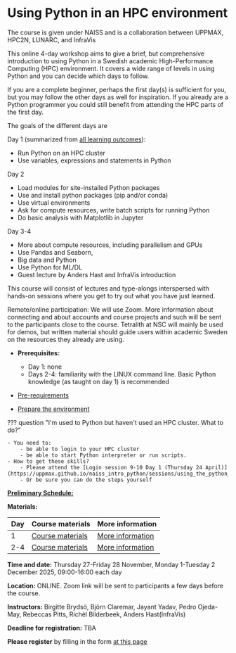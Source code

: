 # Using Python in an HPC environment

The course is given under NAISS and is a collaboration
between UPPMAX, HPC2N, LUNARC, and InfraVis

This online 4-day workshop aims to give a brief,
but comprehensive introduction to using Python in a Swedish
academic High-Performance Computing (HPC) environment.
It covers a wide range of levels in using Python
and you can decide which days to follow.

If you are a complete beginner, perhaps the first day(s) is sufficient for you,
but you may follow the other days as well for inspiration.
If you already are a Python programmer
you could still benefit from attending the HPC parts of the first day.

The goals of the different days are

Day 1 (summarized from [all learning outcomes](https://uppmax.github.io/naiss_intro_python/learning_outcomes/)):

- Run Python on an HPC cluster
- Use variables, expressions and statements in Python

Day 2

- Load modules for site-installed Python packages
- Use and install python packages (pip and/or conda)
- Use virtual environments
- Ask for compute resources, write batch scripts for running Python
- Do basic analysis with Matplotlib in Jupyter

Day 3-4

- More about compute resources, including parallelism and GPUs
- Use Pandas and Seaborn,
- Big data and Python
- Use Python for ML/DL
- Guest lecture by Anders Hast and InfraVis introduction

This course will consist of lectures and type-alongs
interspersed with hands-on sessions
where you get to try out what you have just learned.

Remote/online participation: We will use Zoom.
More information about connecting and about accounts and course projects
and such will be sent to the participants close to the course.
Tetralith at NSC will mainly be used for demos,
but written material should guide users within
academic Sweden on the resources they already are using.

- **Prerequisites:** 
  - Day 1: none
  - Days 2-4: familiarity with the LINUX command line. Basic Python knowledge (as taught on day 1) is recommended

- [Pre-requirements](https://uppmax.github.io/HPC-python/prereqs.html)
- [Prepare the environment](https://uppmax.github.io/HPC-python/preparations.html)

??? question "I'm used to Python but haven't used an HPC cluster. What to do?"

    - You need to:
        - be able to login to your HPC cluster
        - be able to start Python interpreter or run scripts.
    - How to get these skills?
        - Please attend the [Login session 9-10 Day 1 (Thursday 24 April)](https://uppmax.github.io/naiss_intro_python/sessions/using_the_python_interpreter/)
        - Or be sure you can do the steps yourself


[**Preliminary Schedule:**](https://uppmax.github.io/HPC-python/schedule.html)

**Materials:**

Day|Course materials                                                |More information
---|----------------------------------------------------------------|---------------------------------------------------------
1  |[Course materials](https://uppmax.github.io/naiss_intro_python) |[More information](https://uppmax.github.io/naiss_intro_python/faq/)
2-4|[Course materials](https://uppmax.github.io/HPC-python/)        |[More information](https://www.hpc2n.umu.se/events/courses/2024/fall/hpc-python)

**Time and date:** Thursday 27-Friday 28 November, Monday 1-Tuesday 2 December 2025, 09:00-16:00 each day

**Location:** ONLINE. Zoom link will be sent to participants a few days before the course.

**Instructors:** Birgitte Brydsö, Björn Claremar, Jayant Yadav, Pedro Ojeda-May, Rebeccas Pitts, Richèl Bilderbeek, Anders Hast(InfraVis)

**Deadline for registration:** TBA

**Please register** by filling in the form [at this page](https://www.hpc2n.umu.se/events/courses/2025/spring/hpc-python)
